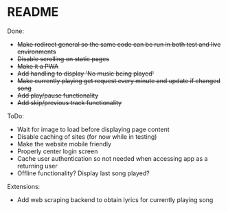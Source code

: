 # README

Done: 
- ~~Make redirect general so the same code can be run in both test and live environments~~
- ~~Disable scrolling on static pages~~
- ~~Make it a PWA~~
- ~~Add handling to display 'No music being played'~~
- ~~Make currently playing get request every minute and update if changed song~~
- ~~Add play/pause functionality~~
- ~~Add skip/previous track functionality~~

ToDo: 
- Wait for image to load before displaying page content
- Disable caching of sites (for now while in testing)
- Make the website mobile friendly
- Properly center login screen
- Cache user authentication so not needed when accessing app as a returning user
- Offline functionality? Display last song played?

Extensions:
- Add web scraping backend to obtain lyrics for currently playing song

